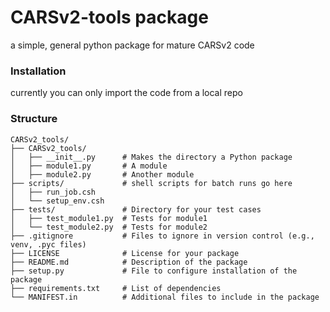 # CARSv2-tools package
a simple, general python package for mature CARSv2 code

### Installation
currently you can only import the code from a local repo

### Structure
```
CARSv2_tools/
├── CARSv2_tools/
│   ├── __init__.py      # Makes the directory a Python package
│   ├── module1.py       # A module
│   ├── module2.py       # Another module
├── scripts/             # shell scripts for batch runs go here
│   ├── run_job.csh
│   └── setup_env.csh
├── tests/               # Directory for your test cases
│   ├── test_module1.py  # Tests for module1
│   └── test_module2.py  # Tests for module2
├── .gitignore           # Files to ignore in version control (e.g., venv, .pyc files)
├── LICENSE              # License for your package
├── README.md            # Description of the package
├── setup.py             # File to configure installation of the package
├── requirements.txt     # List of dependencies
└── MANIFEST.in          # Additional files to include in the package
```
